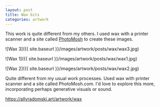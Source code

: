 ```yaml
---
layout: post
title: Wax bits
categories: artwork
---
```


This work is quite different from my others. I used wax with a printer scanner and a site called [PhotoMosh](https://photomosh.com) to create these images. 

![Wax 3]({{ site.baseurl }}/images/artwork/posts/wax/wax3.jpg)

![Wax 1]({{ site.baseurl }}/images/artwork/posts/wax/wax1.jpg)

![Wax 2]({{ site.baseurl }}/images/artwork/posts/wax/wax2.jpg)

Quite different from my usual work processes. Used wax with printer scanner and a site called PhotoMosh.com. I'd love to explore this more, incorporating perhaps generative visuals or sound.

https://allyradomski.art/artwork/wax








